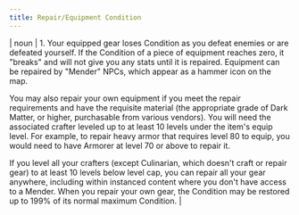 ```yaml
---
title: Repair/Equipment Condition
---
```

| noun | 1.  	Your equipped gear loses Condition as you defeat enemies or are defeated yourself. If the Condition of a piece of equipment reaches zero, it "breaks" and will not give you any stats until it is repaired. Equipment can be repaired by "Mender" NPCs, which appear as a hammer icon on the map. 

You may also repair your own equipment if you meet the repair requirements and have the requisite material (the appropriate grade of Dark Matter, or higher, purchasable from various vendors). 
You will need the associated crafter leveled up to at least 10 levels under the item's equip level. For example, to repair heavy armor that requires level 80 to equip, you would need to have Armorer at level 70 or above to repair it. 

If you level all your crafters (except Culinarian, which doesn't craft or repair gear) to at least 10 levels below level cap, you can repair all your gear anywhere, including within instanced content where you don't have access to a Mender. When you repair your own gear, the Condition may be restored up to 199% of its normal maximum Condition.	|